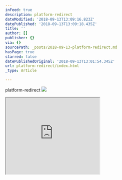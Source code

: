 ```yaml
---
inFeed: true
description: platform-redirect
dateModified: '2018-09-13T13:09:16.823Z'
datePublished: '2018-09-13T13:09:18.435Z'
title: ''
author: []
publisher: {}
via: {}
sourcePath: _posts/2018-09-13-platform-redirect.md
hasPage: true
starred: false
datePublishedOriginal: '2018-09-13T13:01:54.345Z'
url: platform-redirect/index.html
_type: Article

---
```

platform-redirect
![](https://the-grid-user-content.s3-us-west-2.amazonaws.com/5413635d-0acc-4c30-8f74-816cb5292d67.png)

<iframe src="https://the-grid.github.io/ed-userhtml/?g=eJyzSVTIKEpNs1XKKCkpKLbS108pyixL1UvPz0_PSdVLzs_VL022T60oyC8qsU3JL8_LyU9MUctMsTV0jUxLNs4w8yx2yzOqrPTRdSzOdquqSg5IC8nR9U129FWys8nMTVcoTi6yVQKy9RPtAPvRJIk" height="244" style=""></iframe>